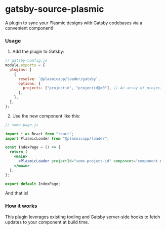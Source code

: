 # gatsby-source-plasmic

A plugin to sync your Plasmic designs with Gatsby codebases via a convenient <PlasmicLoader /> component!

### Usage

1. Add the plugin to Gatsby:

```js
// gatsby-config.js
module.exports = {
  plugins: [
    {
      resolve: `@plasmicapp/loader/gatsby`,
      options: {
        projects: ["projectid", "projectid@>0"], // An array of projects to sync.
      },
    },
  ],
};
```

2. Use the new <PlasmicLoader /> component like this:

```jsx
// some-page.js

import * as React from "react";
import PlasmicLoader from "@plasmicapp/loader";

const IndexPage = () => {
  return (
    <main>
      <PlasmicLoader projectId="some-project-id" component="component-name" />
    </main>
  );
};

export default IndexPage;
```

And that is!

### How it works

This plugin leverages existing tooling and Gatsby server-side hooks to fetch updates to your component at build time.
